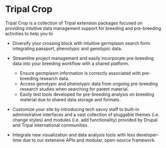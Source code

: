 # Tripal Crop

Tripal Crop is a collection of Tripal extension packages focused on providing intuitive data management support for breeding and pre-breeding activities to help you to

- Diversify your crossing block with intuitive germplasm search form integrating passport, phenotypic and genotypic data.
- Streamline project management and easily incorporate pre-breeding data into your breeding workflow with a shared platform.

    - Ensure germplasm information is correctly associated with pre-breeding research data.
    - Access genotypic and phenotypic data from ongoing pre-breeding research studies when searching for parent material.
    - Easily test tools developed for pre-breeding analysis on breeding material due to shared data storage and formats.

- Customize your site by introducing tech savvy staff to built-in administrative interfaces and a vast collection of pluggable themes (i.e. change styles) and modules (i.e. add functionality) provided by Drupal and Tripal international communities.
- Integrate new visualization and data analysis tools with less developer-time due to our extensive APIs and modular, open-source framework.

